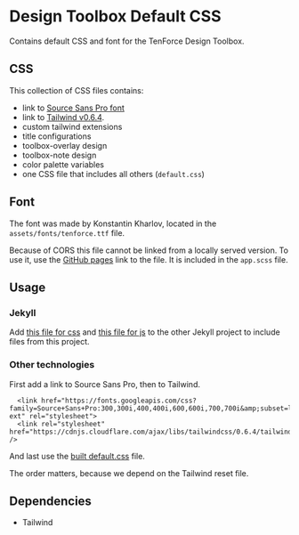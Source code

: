 # Design Toolbox Default CSS

Contains default CSS and font for the TenForce Design Toolbox.

## CSS
This collection of CSS files contains:
- link to [Source Sans Pro font](https://fonts.google.com/specimen/Source+Sans+Pro)
- link to [Tailwind v0.6.4](https://tailwindcss.com).
- custom tailwind extensions
- title configurations
- toolbox-overlay design
- toolbox-note design
- color palette variables
- one CSS file that includes all others (`default.css`)

## Font
The font was made by Konstantin Kharlov, located in the `assets/fonts/tenforce.ttf` file.

Because of CORS this file cannot be linked from a locally served version. To use it, use the [GitHub pages](https://tenforce.github.io/design-toolbox-default-css/assets/fonts/tenforce.ttf) link to the file. It is included in the `app.scss` file.

## Usage
### Jekyll
 Add [this file for css](https://github.com/tenforce/design-toolbox-default-css/blob/master/import/default-css.html) and  [this file for js](https://github.com/tenforce/design-toolbox-default-css/blob/master/import/default-js.html)  to the other Jekyll project to include files from this project.

### Other technologies

First add a link to Source Sans Pro, then to Tailwind.

```
  <link href="https://fonts.googleapis.com/css?family=Source+Sans+Pro:300,300i,400,400i,600,600i,700,700i&amp;subset=latin-ext" rel="stylesheet">
  <link rel="stylesheet" href="https://cdnjs.cloudflare.com/ajax/libs/tailwindcss/0.6.4/tailwind.min.css" />
```

And last use the [built default.css](https://tenforce.github.io/design-toolbox-default-css/sass/default.css) file.

The order matters, because we depend on the Tailwind reset file.

## Dependencies
- Tailwind
